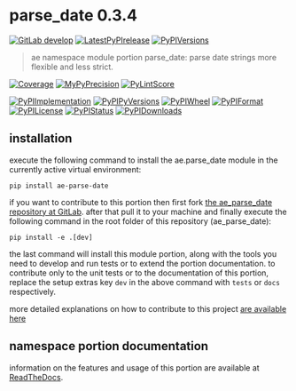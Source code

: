 <!-- THIS FILE IS EXCLUSIVELY MAINTAINED by the project ae V0.2.85 -->
<!-- THIS FILE IS EXCLUSIVELY MAINTAINED by the project aedev_tpl_namespace_root V0.3.6 -->
# parse_date 0.3.4

[![GitLab develop](https://img.shields.io/gitlab/pipeline/ae-group/ae_parse_date/develop?logo=python)](
    https://gitlab.com/ae-group/ae_parse_date)
[![LatestPyPIrelease](
    https://img.shields.io/gitlab/pipeline/ae-group/ae_parse_date/release0.2.4?logo=python)](
    https://gitlab.com/ae-group/ae_parse_date/-/tree/release0.2.4)
[![PyPIVersions](https://img.shields.io/pypi/v/ae_parse_date)](
    https://pypi.org/project/ae-parse-date/#history)

>ae namespace module portion parse_date: parse date strings more flexible and less strict.

[![Coverage](https://ae-group.gitlab.io/ae_parse_date/coverage.svg)](
    https://ae-group.gitlab.io/ae_parse_date/coverage/index.html)
[![MyPyPrecision](https://ae-group.gitlab.io/ae_parse_date/mypy.svg)](
    https://ae-group.gitlab.io/ae_parse_date/lineprecision.txt)
[![PyLintScore](https://ae-group.gitlab.io/ae_parse_date/pylint.svg)](
    https://ae-group.gitlab.io/ae_parse_date/pylint.log)

[![PyPIImplementation](https://img.shields.io/pypi/implementation/ae_parse_date)](
    https://gitlab.com/ae-group/ae_parse_date/)
[![PyPIPyVersions](https://img.shields.io/pypi/pyversions/ae_parse_date)](
    https://gitlab.com/ae-group/ae_parse_date/)
[![PyPIWheel](https://img.shields.io/pypi/wheel/ae_parse_date)](
    https://gitlab.com/ae-group/ae_parse_date/)
[![PyPIFormat](https://img.shields.io/pypi/format/ae_parse_date)](
    https://pypi.org/project/ae-parse-date/)
[![PyPILicense](https://img.shields.io/pypi/l/ae_parse_date)](
    https://gitlab.com/ae-group/ae_parse_date/-/blob/develop/LICENSE.md)
[![PyPIStatus](https://img.shields.io/pypi/status/ae_parse_date)](
    https://libraries.io/pypi/ae-parse-date)
[![PyPIDownloads](https://img.shields.io/pypi/dm/ae_parse_date)](
    https://pypi.org/project/ae-parse-date/#files)


## installation


execute the following command to install the
ae.parse_date module
in the currently active virtual environment:
 
```shell script
pip install ae-parse-date
```

if you want to contribute to this portion then first fork
[the ae_parse_date repository at GitLab](
https://gitlab.com/ae-group/ae_parse_date "ae.parse_date code repository").
after that pull it to your machine and finally execute the
following command in the root folder of this repository
(ae_parse_date):

```shell script
pip install -e .[dev]
```

the last command will install this module portion, along with the tools you need
to develop and run tests or to extend the portion documentation. to contribute only to the unit tests or to the
documentation of this portion, replace the setup extras key `dev` in the above command with `tests` or `docs`
respectively.

more detailed explanations on how to contribute to this project
[are available here](
https://gitlab.com/ae-group/ae_parse_date/-/blob/develop/CONTRIBUTING.rst)


## namespace portion documentation

information on the features and usage of this portion are available at
[ReadTheDocs](
https://ae.readthedocs.io/en/latest/_autosummary/ae.parse_date.html#module-ae.parse_date
"ae_parse_date documentation").
